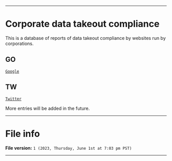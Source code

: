 
***

# Corporate data takeout compliance

This is a database of reports of data takeout compliance by websites run by corporations.

## GO

[`Google`](/Compliance/Corp/G/O/Google/)

## TW

[`Twitter`](/Compliance/Corp/T/W/Twitter/)

More entries will be added in the future.

***

# File info

**File version:** `1 (2023, Thursday, June 1st at 7:03 pm PST)`

***
